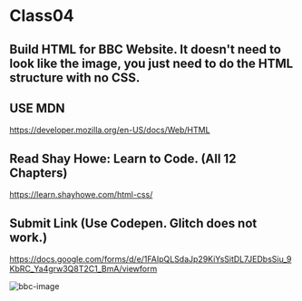 # Class04

## Build HTML for BBC Website. It doesn't need to look like the image, you just need to do the HTML structure with no CSS.

## USE MDN 

https://developer.mozilla.org/en-US/docs/Web/HTML

## Read Shay Howe: Learn to Code. (All 12 Chapters)

https://learn.shayhowe.com/html-css/

## Submit Link (Use Codepen. Glitch does not work.)

https://docs.google.com/forms/d/e/1FAIpQLSdaJp29KiYsSitDL7JEDbsSiu_9KbRC_Ya4grw3Q8T2C1_BmA/viewform


![bbc-image](https://user-images.githubusercontent.com/42125735/229366759-99bd656e-6ff9-46ea-88d3-2d75482d1a5a.png)
